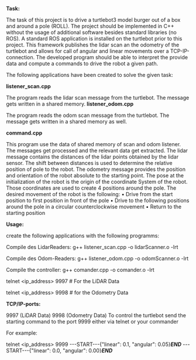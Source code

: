 


**Task:**

The task of this project is to drive a turtlebot3 model burger out of a box and around a pole (ROLL). The project should be implemented in C++ without the usage of additional software besides standard libraries (no ROS). A standard ROS application is installed on the turtlebot prior to this project. This framework publishes the lidar scan an the odometry of the turtlebot and allows for call of angular and linear movements over a TCP-IP-connection. The developed program should be able to interpret the provide data and compute a commands to drive the robot a given path.

The following applications have been created to solve the given task:

**listener_scan.cpp**

The program reads the lidar scan message from the turtlebot. The message gets written in a shared memory. 
**listener_odom.cpp**

The program reads the odom scan message from the turtlebot. The message gets written in a shared memory as well. 

**command.cpp**

This program use the data of shared memory of scan and odom listener. The messages get processed and the relevant data get extracted. The lidar message contains the distances of the lidar points obtained by the lidar sensor. The shift between distances is used to determine the relative position of pole to the robot. The odometry message provides the position and orientation of the robot absolute to the starting point. The pose at the initialization of the robot is the origin of the coordinate System of the robot. Those coordinates are used to create 4 positions around the pole. The desired movement of the robot is the following:
•	Drive from the start position to first position in front of the pole
•	Drive to the following positions around the pole in a circular counterclockwise movement
•	Return to the starting position






**Usage:**

create the following applications with the following programms:

Compile des LidarReaders:
g++ listener_scan.cpp -o lidarScanner.o -lrt

Compile des Odom-Readers:
g++ listener_odom.cpp -o odomScanner.o -lrt

Compile the controller:
g++ comander.cpp -o comander.o -lrt

telnet <ip_address> 9997 # For the LiDAR Data

telnet <ip_address> 9998 # for the Odometry Data


**TCP/IP-ports:**

9997 (LiDAR Data)
9998 (Odometry Data)
To control the turtlebot send the starting command to the port 9999 either via telnet or your commander

For example:

telnet <ip_address> 9999
---START---{"linear": 0.1, "angular": 0.05}___END___ 
---START---{"linear": 0.0, "angular": 0.00}___END___
